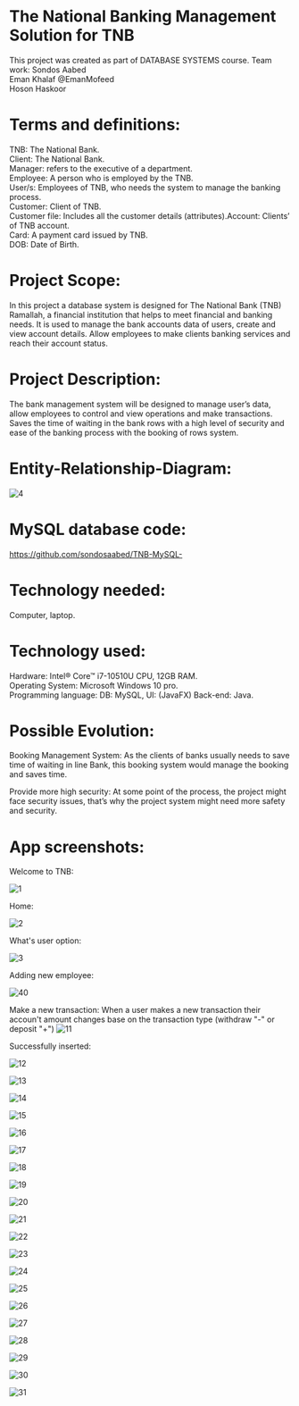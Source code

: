 # The National Banking Management Solution for TNB

This project was created as part of DATABASE SYSTEMS course. 
Team work:
Sondos Aabed<br />
Eman Khalaf @EmanMofeed <br />
Hoson Haskoor<br />

# Terms and definitions: 
TNB: The National Bank.<br />
Client: The National Bank.<br />
Manager: refers to the executive of a department.<br />
Employee: A person who is employed by the TNB.<br />
User/s:  Employees of TNB, who needs the system to manage the banking process. <br />
Customer: Client of TNB. <br />
Customer file: Includes all the customer details (attributes).Account: Clients’ of TNB account. <br />
Card: A payment card issued by TNB.<br />
DOB: Date of Birth.<br />

# Project Scope:
In this project a database system is designed for The National Bank (TNB) Ramallah, a financial institution that helps to meet financial and banking needs. It is used to manage the bank accounts data of users, create and view account details. Allow employees to make clients banking services and reach their account status.

# Project Description: 
The bank management system will be designed to manage user’s data, allow employees to control and view operations and make transactions. Saves the time of waiting in the bank rows with a high level of security and ease of the banking process with the booking of rows system.

# Entity-Relationship-Diagram:

![4](https://user-images.githubusercontent.com/65151701/157894387-69c12ea9-b207-4577-8a74-c19a96389ccf.jpg)

# MySQL database code:
https://github.com/sondosaabed/TNB-MySQL-

# Technology needed: 
Computer, laptop.

# Technology used: 
Hardware: Intel® Core™ i7-10510U CPU, 12GB RAM. <br />
Operating System: Microsoft Windows 10 pro.<br />
Programming language: DB: MySQL, UI: (JavaFX) Back-end: Java. <br />

# Possible Evolution: 
Booking Management System: As the clients of banks usually needs to save time of waiting in line Bank, this booking system would manage the booking and saves time. <br />

Provide more high security: At some point of the process, the project might face security issues, that’s why the project system might need more safety and security.<br />

# App screenshots:
Welcome to TNB:

![1](https://user-images.githubusercontent.com/65151701/157894486-f05dfd61-f291-48f7-b34e-b8deb4a627a4.png)

Home:

![2](https://user-images.githubusercontent.com/65151701/157894573-b828665c-abc0-4894-9bf3-22945620c9c9.png)

What's user option:

![3](https://user-images.githubusercontent.com/65151701/157894660-6df8766b-46aa-4b4f-b585-ad77d357ec6a.png)

Adding new employee:

![40](https://user-images.githubusercontent.com/65151701/157894775-85476bcc-4326-41d9-9929-2c6969e04fa4.png)

Make a new transaction:
When a user makes a new transaction their accoun't amount changes base on the transaction type (withdraw "-" or deposit "+") 
![11](https://user-images.githubusercontent.com/65151701/157895652-25e61948-a348-437f-ad8d-0030f670f0d2.png)

Successfully inserted:

![12](https://user-images.githubusercontent.com/65151701/157895982-2bc2aa96-1e38-4a36-ac06-d90464658f7c.png)


![13](https://user-images.githubusercontent.com/65151701/157896095-fa5d3569-c995-4242-8952-201baa6f29f9.png)


![14](https://user-images.githubusercontent.com/65151701/157896106-c2f2045c-5d85-47a7-b5fa-58767d928dcb.png)


![15](https://user-images.githubusercontent.com/65151701/157896111-d7edd199-aa69-4b80-a594-afe5d1bafc72.png)


![16](https://user-images.githubusercontent.com/65151701/157896125-f19d37a0-da88-4f7d-97f4-9c7fc985e3ab.png)


![17](https://user-images.githubusercontent.com/65151701/157896313-002ce90f-fec8-4725-882f-9057b6eeaf12.png)

![18](https://user-images.githubusercontent.com/65151701/157896321-a8760d44-9eef-42b3-9194-ce012c6338e2.png)

![19](https://user-images.githubusercontent.com/65151701/157896333-7d971277-1937-4db7-8389-aac595caa104.png)

![20](https://user-images.githubusercontent.com/65151701/157896340-f88da163-8383-4f21-9d80-d56fe93254b1.png)

![21](https://user-images.githubusercontent.com/65151701/157896449-2aad2eba-b094-4555-94a8-0842637d4b56.png)

![22](https://user-images.githubusercontent.com/65151701/157896460-0747df45-f03e-4a62-bd4a-0fc837011fc8.png)

![23](https://user-images.githubusercontent.com/65151701/157896474-a743314b-76ef-4ed8-9552-8865c2afb22f.png)

![24](https://user-images.githubusercontent.com/65151701/157896480-d52e064e-a6cb-4735-ba47-46d9c1bfef11.png)

![25](https://user-images.githubusercontent.com/65151701/157896488-01756f39-ce4a-428e-b853-4e6f82f5ae13.png)

![26](https://user-images.githubusercontent.com/65151701/157896499-41eb84fe-d249-40df-8cf5-239a8f63d6dc.png)

![27](https://user-images.githubusercontent.com/65151701/157896513-2531b87a-4038-478d-9bd0-5b229da09ed8.png)

![28](https://user-images.githubusercontent.com/65151701/157896546-5ff79f12-f140-40e2-bbcb-3cdcdbf781db.png)

![29](https://user-images.githubusercontent.com/65151701/157896561-8d442027-d03a-42d2-a67c-833a96971e75.png)

![30](https://user-images.githubusercontent.com/65151701/157896565-5d9f3e6b-5b23-43d1-a004-a3ae313a32d1.png)

![31](https://user-images.githubusercontent.com/65151701/157896569-1c87e042-5ab7-4d86-8c8a-29db1493dfed.png)
